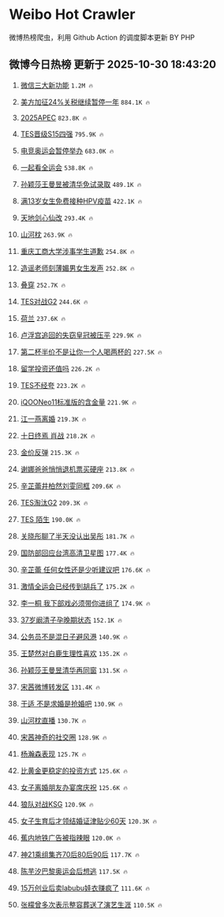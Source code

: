 # Weibo Hot Crawler 



微博热榜爬虫，利用 Github Action 的调度脚本更新 BY PHP 


## 微博今日热榜 更新于 2025-10-30 18:43:20 
1. [微信三大新功能](https://s.weibo.com/weibo?q=%23%E5%BE%AE%E4%BF%A1%E4%B8%89%E5%A4%A7%E6%96%B0%E5%8A%9F%E8%83%BD%23&t=31&band_rank=1&Refer=top) `1.2M 🔥` 

1. [美方加征24%关税继续暂停一年](https://s.weibo.com/weibo?q=%23%E7%BE%8E%E6%96%B9%E5%8A%A0%E5%BE%8124%25%E5%85%B3%E7%A8%8E%E7%BB%A7%E7%BB%AD%E6%9A%82%E5%81%9C%E4%B8%80%E5%B9%B4%23&t=31&band_rank=2&Refer=top) `884.1K 🔥` 

1. [2025APEC](https://s.weibo.com/weibo?q=%232025APEC%23&t=31&band_rank=3&Refer=top) `823.8K 🔥` 

1. [TES晋级S15四强](https://s.weibo.com/weibo?q=%23TES%E6%99%8B%E7%BA%A7S15%E5%9B%9B%E5%BC%BA%23&t=31&band_rank=4&Refer=top) `795.9K 🔥` 

1. [电竞奥运会暂停举办](https://s.weibo.com/weibo?q=%23%E7%94%B5%E7%AB%9E%E5%A5%A5%E8%BF%90%E4%BC%9A%E6%9A%82%E5%81%9C%E4%B8%BE%E5%8A%9E%23&t=31&band_rank=5&Refer=top) `683.0K 🔥` 

1. [一起看全运会](https://s.weibo.com/weibo?q=%23%E4%B8%80%E8%B5%B7%E7%9C%8B%E5%85%A8%E8%BF%90%E4%BC%9A%23&t=31&band_rank=6&Refer=top) `538.8K 🔥` 

1. [孙颖莎王曼昱被清华免试录取](https://s.weibo.com/weibo?q=%23%E5%AD%99%E9%A2%96%E8%8E%8E%E7%8E%8B%E6%9B%BC%E6%98%B1%E8%A2%AB%E6%B8%85%E5%8D%8E%E5%85%8D%E8%AF%95%E5%BD%95%E5%8F%96%23&t=31&band_rank=7&Refer=top) `489.1K 🔥` 

1. [满13岁女生免费接种HPV疫苗](https://s.weibo.com/weibo?q=%23%E6%BB%A113%E5%B2%81%E5%A5%B3%E7%94%9F%E5%85%8D%E8%B4%B9%E6%8E%A5%E7%A7%8DHPV%E7%96%AB%E8%8B%97%23&t=31&band_rank=8&Refer=top) `422.1K 🔥` 

1. [天地剑心仙改](https://s.weibo.com/weibo?q=%E5%A4%A9%E5%9C%B0%E5%89%91%E5%BF%83%E4%BB%99%E6%94%B9&t=31&band_rank=9&Refer=top) `293.4K 🔥` 

1. [山河枕](https://s.weibo.com/weibo?q=%E5%B1%B1%E6%B2%B3%E6%9E%95&t=31&band_rank=10&Refer=top) `263.9K 🔥` 

1. [重庆工商大学涉事学生道歉](https://s.weibo.com/weibo?q=%23%E9%87%8D%E5%BA%86%E5%B7%A5%E5%95%86%E5%A4%A7%E5%AD%A6%E6%B6%89%E4%BA%8B%E5%AD%A6%E7%94%9F%E9%81%93%E6%AD%89%23&t=31&band_rank=11&Refer=top) `254.8K 🔥` 

1. [造谣老师刻薄媚男女生发声](https://s.weibo.com/weibo?q=%23%E9%80%A0%E8%B0%A3%E8%80%81%E5%B8%88%E5%88%BB%E8%96%84%E5%AA%9A%E7%94%B7%E5%A5%B3%E7%94%9F%E5%8F%91%E5%A3%B0%23&t=31&band_rank=12&Refer=top) `252.8K 🔥` 

1. [叠穿](https://s.weibo.com/weibo?q=%E5%8F%A0%E7%A9%BF&t=31&band_rank=13&Refer=top) `252.7K 🔥` 

1. [TES对战G2](https://s.weibo.com/weibo?q=%23TES%E5%AF%B9%E6%88%98G2%23&t=31&band_rank=14&Refer=top) `244.6K 🔥` 

1. [荷兰](https://s.weibo.com/weibo?q=%E8%8D%B7%E5%85%B0&t=31&band_rank=15&Refer=top) `237.6K 🔥` 

1. [卢浮宫追回的失窃皇冠被压平](https://s.weibo.com/weibo?q=%23%E5%8D%A2%E6%B5%AE%E5%AE%AB%E8%BF%BD%E5%9B%9E%E7%9A%84%E5%A4%B1%E7%AA%83%E7%9A%87%E5%86%A0%E8%A2%AB%E5%8E%8B%E5%B9%B3%23&t=31&band_rank=16&Refer=top) `229.9K 🔥` 

1. [第二杯半价不是让你一个人喝两杯的](https://s.weibo.com/weibo?q=%E7%AC%AC%E4%BA%8C%E6%9D%AF%E5%8D%8A%E4%BB%B7%E4%B8%8D%E6%98%AF%E8%AE%A9%E4%BD%A0%E4%B8%80%E4%B8%AA%E4%BA%BA%E5%96%9D%E4%B8%A4%E6%9D%AF%E7%9A%84&t=31&band_rank=17&Refer=top) `227.5K 🔥` 

1. [留学投资还值吗](https://s.weibo.com/weibo?q=%23%E7%95%99%E5%AD%A6%E6%8A%95%E8%B5%84%E8%BF%98%E5%80%BC%E5%90%97%23&t=31&band_rank=18&Refer=top) `226.2K 🔥` 

1. [TES不经夸](https://s.weibo.com/weibo?q=TES%E4%B8%8D%E7%BB%8F%E5%A4%B8&t=31&band_rank=19&Refer=top) `223.2K 🔥` 

1. [iQOONeo11标准版的含金量](https://s.weibo.com/weibo?q=%23iQOONeo11%E6%A0%87%E5%87%86%E7%89%88%E7%9A%84%E5%90%AB%E9%87%91%E9%87%8F%23&t=31&band_rank=20&Refer=top) `221.9K 🔥` 

1. [江一燕离婚](https://s.weibo.com/weibo?q=%E6%B1%9F%E4%B8%80%E7%87%95%E7%A6%BB%E5%A9%9A&t=31&band_rank=21&Refer=top) `219.3K 🔥` 

1. [十日终焉 肖战](https://s.weibo.com/weibo?q=%E5%8D%81%E6%97%A5%E7%BB%88%E7%84%89%20%E8%82%96%E6%88%98&t=31&band_rank=22&Refer=top) `218.2K 🔥` 

1. [金价反弹](https://s.weibo.com/weibo?q=%E9%87%91%E4%BB%B7%E5%8F%8D%E5%BC%B9&t=31&band_rank=23&Refer=top) `215.3K 🔥` 

1. [谢娜爸爸悄悄退机票买硬座](https://s.weibo.com/weibo?q=%23%E8%B0%A2%E5%A8%9C%E7%88%B8%E7%88%B8%E6%82%84%E6%82%84%E9%80%80%E6%9C%BA%E7%A5%A8%E4%B9%B0%E7%A1%AC%E5%BA%A7%23&t=31&band_rank=24&Refer=top) `213.8K 🔥` 

1. [辛芷蕾井柏然刘雯同框](https://s.weibo.com/weibo?q=%23%E8%BE%9B%E8%8A%B7%E8%95%BE%E4%BA%95%E6%9F%8F%E7%84%B6%E5%88%98%E9%9B%AF%E5%90%8C%E6%A1%86%23&t=31&band_rank=25&Refer=top) `209.6K 🔥` 

1. [TES淘汰G2](https://s.weibo.com/weibo?q=%23TES%E6%B7%98%E6%B1%B0G2%23&t=31&band_rank=26&Refer=top) `209.3K 🔥` 

1. [TES 陌生](https://s.weibo.com/weibo?q=TES%20%E9%99%8C%E7%94%9F&t=31&band_rank=27&Refer=top) `190.0K 🔥` 

1. [关晓彤聊了半天没认出吴彤](https://s.weibo.com/weibo?q=%E5%85%B3%E6%99%93%E5%BD%A4%E8%81%8A%E4%BA%86%E5%8D%8A%E5%A4%A9%E6%B2%A1%E8%AE%A4%E5%87%BA%E5%90%B4%E5%BD%A4&t=31&band_rank=28&Refer=top) `181.7K 🔥` 

1. [国防部回应台湾高清卫星图](https://s.weibo.com/weibo?q=%23%E5%9B%BD%E9%98%B2%E9%83%A8%E5%9B%9E%E5%BA%94%E5%8F%B0%E6%B9%BE%E9%AB%98%E6%B8%85%E5%8D%AB%E6%98%9F%E5%9B%BE%23&t=31&band_rank=29&Refer=top) `177.4K 🔥` 

1. [辛芷蕾 任何女性还是少听建议吧](https://s.weibo.com/weibo?q=%E8%BE%9B%E8%8A%B7%E8%95%BE%20%E4%BB%BB%E4%BD%95%E5%A5%B3%E6%80%A7%E8%BF%98%E6%98%AF%E5%B0%91%E5%90%AC%E5%BB%BA%E8%AE%AE%E5%90%A7&t=31&band_rank=30&Refer=top) `176.6K 🔥` 

1. [激情全运会已经传到胡兵了](https://s.weibo.com/weibo?q=%E6%BF%80%E6%83%85%E5%85%A8%E8%BF%90%E4%BC%9A%E5%B7%B2%E7%BB%8F%E4%BC%A0%E5%88%B0%E8%83%A1%E5%85%B5%E4%BA%86&t=31&band_rank=31&Refer=top) `175.2K 🔥` 

1. [李一桐 我下部戏必须带你进组了](https://s.weibo.com/weibo?q=%E6%9D%8E%E4%B8%80%E6%A1%90%20%E6%88%91%E4%B8%8B%E9%83%A8%E6%88%8F%E5%BF%85%E9%A1%BB%E5%B8%A6%E4%BD%A0%E8%BF%9B%E7%BB%84%E4%BA%86&t=31&band_rank=32&Refer=top) `174.9K 🔥` 

1. [37岁阚清子孕晚期状态](https://s.weibo.com/weibo?q=%2337%E5%B2%81%E9%98%9A%E6%B8%85%E5%AD%90%E5%AD%95%E6%99%9A%E6%9C%9F%E7%8A%B6%E6%80%81%23&t=31&band_rank=33&Refer=top) `152.1K 🔥` 

1. [公务员不是混日子避风港](https://s.weibo.com/weibo?q=%23%E5%85%AC%E5%8A%A1%E5%91%98%E4%B8%8D%E6%98%AF%E6%B7%B7%E6%97%A5%E5%AD%90%E9%81%BF%E9%A3%8E%E6%B8%AF%23&t=31&band_rank=34&Refer=top) `140.9K 🔥` 

1. [王楚然对白鹿生理性喜欢](https://s.weibo.com/weibo?q=%E7%8E%8B%E6%A5%9A%E7%84%B6%E5%AF%B9%E7%99%BD%E9%B9%BF%E7%94%9F%E7%90%86%E6%80%A7%E5%96%9C%E6%AC%A2&t=31&band_rank=35&Refer=top) `135.2K 🔥` 

1. [孙颖莎王曼昱清华再同窗](https://s.weibo.com/weibo?q=%23%E5%AD%99%E9%A2%96%E8%8E%8E%E7%8E%8B%E6%9B%BC%E6%98%B1%E6%B8%85%E5%8D%8E%E5%86%8D%E5%90%8C%E7%AA%97%23&t=31&band_rank=36&Refer=top) `131.5K 🔥` 

1. [宋茜微博转发区](https://s.weibo.com/weibo?q=%E5%AE%8B%E8%8C%9C%E5%BE%AE%E5%8D%9A%E8%BD%AC%E5%8F%91%E5%8C%BA&t=31&band_rank=37&Refer=top) `131.4K 🔥` 

1. [于适 不是求婚是抢婚吧](https://s.weibo.com/weibo?q=%E4%BA%8E%E9%80%82%20%E4%B8%8D%E6%98%AF%E6%B1%82%E5%A9%9A%E6%98%AF%E6%8A%A2%E5%A9%9A%E5%90%A7&t=31&band_rank=38&Refer=top) `130.9K 🔥` 

1. [山河枕直播](https://s.weibo.com/weibo?q=%E5%B1%B1%E6%B2%B3%E6%9E%95%E7%9B%B4%E6%92%AD&t=31&band_rank=39&Refer=top) `130.7K 🔥` 

1. [宋茜神奇的社交圈](https://s.weibo.com/weibo?q=%E5%AE%8B%E8%8C%9C%E7%A5%9E%E5%A5%87%E7%9A%84%E7%A4%BE%E4%BA%A4%E5%9C%88&t=31&band_rank=40&Refer=top) `128.9K 🔥` 

1. [杨瀚森表现](https://s.weibo.com/weibo?q=%E6%9D%A8%E7%80%9A%E6%A3%AE%E8%A1%A8%E7%8E%B0&t=31&band_rank=41&Refer=top) `125.7K 🔥` 

1. [比黄金更稳定的投资方式](https://s.weibo.com/weibo?q=%E6%AF%94%E9%BB%84%E9%87%91%E6%9B%B4%E7%A8%B3%E5%AE%9A%E7%9A%84%E6%8A%95%E8%B5%84%E6%96%B9%E5%BC%8F&t=31&band_rank=42&Refer=top) `125.6K 🔥` 

1. [女子离婚朋友办宴席庆祝](https://s.weibo.com/weibo?q=%23%E5%A5%B3%E5%AD%90%E7%A6%BB%E5%A9%9A%E6%9C%8B%E5%8F%8B%E5%8A%9E%E5%AE%B4%E5%B8%AD%E5%BA%86%E7%A5%9D%23&t=31&band_rank=43&Refer=top) `125.6K 🔥` 

1. [狼队对战KSG](https://s.weibo.com/weibo?q=%23%E7%8B%BC%E9%98%9F%E5%AF%B9%E6%88%98KSG%23&t=31&band_rank=44&Refer=top) `120.9K 🔥` 

1. [女子生育后才领结婚证津贴少60天](https://s.weibo.com/weibo?q=%23%E5%A5%B3%E5%AD%90%E7%94%9F%E8%82%B2%E5%90%8E%E6%89%8D%E9%A2%86%E7%BB%93%E5%A9%9A%E8%AF%81%E6%B4%A5%E8%B4%B4%E5%B0%9160%E5%A4%A9%23&t=31&band_rank=45&Refer=top) `120.3K 🔥` 

1. [蕉内地铁广告被指辣眼](https://s.weibo.com/weibo?q=%23%E8%95%89%E5%86%85%E5%9C%B0%E9%93%81%E5%B9%BF%E5%91%8A%E8%A2%AB%E6%8C%87%E8%BE%A3%E7%9C%BC%23&t=31&band_rank=46&Refer=top) `120.0K 🔥` 

1. [神21乘组集齐70后80后90后](https://s.weibo.com/weibo?q=%23%E7%A5%9E21%E4%B9%98%E7%BB%84%E9%9B%86%E9%BD%9070%E5%90%8E80%E5%90%8E90%E5%90%8E%23&t=31&band_rank=47&Refer=top) `117.7K 🔥` 

1. [陈芋汐巴黎奥运会后想逃](https://s.weibo.com/weibo?q=%23%E9%99%88%E8%8A%8B%E6%B1%90%E5%B7%B4%E9%BB%8E%E5%A5%A5%E8%BF%90%E4%BC%9A%E5%90%8E%E6%83%B3%E9%80%83%23&t=31&band_rank=48&Refer=top) `117.5K 🔥` 

1. [15万创业后卖labubu娃衣赚疯了](https://s.weibo.com/weibo?q=%2315%E4%B8%87%E5%88%9B%E4%B8%9A%E5%90%8E%E5%8D%96labubu%E5%A8%83%E8%A1%A3%E8%B5%9A%E7%96%AF%E4%BA%86%23&t=31&band_rank=49&Refer=top) `111.6K 🔥` 

1. [张檬曾多次表示整容葬送了演艺生涯](https://s.weibo.com/weibo?q=%23%E5%BC%A0%E6%AA%AC%E6%9B%BE%E5%A4%9A%E6%AC%A1%E8%A1%A8%E7%A4%BA%E6%95%B4%E5%AE%B9%E8%91%AC%E9%80%81%E4%BA%86%E6%BC%94%E8%89%BA%E7%94%9F%E6%B6%AF%23&t=31&band_rank=50&Refer=top) `110.5K 🔥` 


